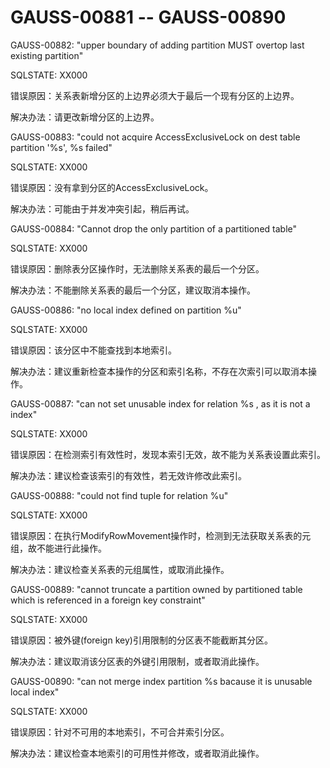 # GAUSS-00881 -- GAUSS-00890

GAUSS-00882: "upper boundary of adding partition MUST overtop last existing partition"

SQLSTATE: XX000

错误原因：关系表新增分区的上边界必须大于最后一个现有分区的上边界。

解决办法：请更改新增分区的上边界。

GAUSS-00883: "could not acquire AccessExclusiveLock on dest table partition '%s', %s failed"

SQLSTATE: XX000

错误原因：没有拿到分区的AccessExclusiveLock。

解决办法：可能由于并发冲突引起，稍后再试。

GAUSS-00884: "Cannot drop the only partition of a partitioned table"

SQLSTATE: XX000

错误原因：删除表分区操作时，无法删除关系表的最后一个分区。

解决办法：不能删除关系表的最后一个分区，建议取消本操作。

GAUSS-00886: "no local index defined on partition %u"

SQLSTATE: XX000

错误原因：该分区中不能查找到本地索引。

解决办法：建议重新检查本操作的分区和索引名称，不存在次索引可以取消本操作。

GAUSS-00887: "can not set unusable index for relation %s , as it is not a index"

SQLSTATE: XX000

错误原因：在检测索引有效性时，发现本索引无效，故不能为关系表设置此索引。

解决办法：建议检查该索引的有效性，若无效许修改此索引。

GAUSS-00888: "could not find tuple for relation %u"

SQLSTATE: XX000

错误原因：在执行ModifyRowMovement操作时，检测到无法获取关系表的元组，故不能进行此操作。

解决办法：建议检查关系表的元组属性，或取消此操作。

GAUSS-00889: "cannot truncate a partition owned by partitioned table which is referenced in a foreign key constraint"

SQLSTATE: XX000

错误原因：被外键\(foreign key\)引用限制的分区表不能截断其分区。

解决办法：建议取消该分区表的外键引用限制，或者取消此操作。

GAUSS-00890: "can not merge index partition %s bacause it is unusable local index"

SQLSTATE: XX000

错误原因：针对不可用的本地索引，不可合并索引分区。

解决办法：建议检查本地索引的可用性并修改，或者取消此操作。

